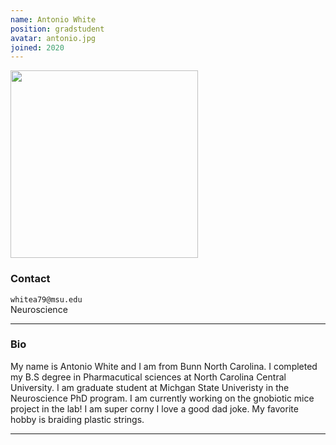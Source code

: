 ```yaml
---
name: Antonio White
position: gradstudent
avatar: antonio.jpg
joined: 2020
---
```


<img width="300" src="{{site.baseurl}}/images/people/{{page.avatar}}" data-action="zoom">

### Contact

<i class="fa fa-envelope-o"></i>  `whitea79@msu.edu`<br>
<i class="fa fa-building"></i>Neuroscience<br>


<hr>

### Bio

My name is Antonio White and I am from Bunn North Carolina. I completed my B.S degree in Pharmacutical sciences at North Carolina Central University. I am graduate student at Michgan State Univeristy in the Neuroscience PhD program. I am currently working on the gnobiotic mice project in the lab!
I am super corny I love a good dad joke. My favorite hobby is braiding plastic strings.
<hr>



